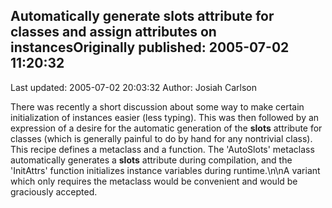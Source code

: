 ## Automatically generate __slots__ attribute for classes and assign attributes on instancesOriginally published: 2005-07-02 11:20:32 
Last updated: 2005-07-02 20:03:32 
Author: Josiah Carlson 
 
There was recently a short discussion about some way to make certain initialization of instances easier (less typing).  This was then followed by an expression of a desire for the automatic generation of the __slots__ attribute for classes (which is generally painful to do by hand for any nontrivial class).  This recipe defines a metaclass and a function.  The 'AutoSlots' metaclass automatically generates a __slots__ attribute during compilation, and the 'InitAttrs' function initializes instance variables during runtime.\n\nA variant which only requires the metaclass would be convenient and would be graciously accepted.